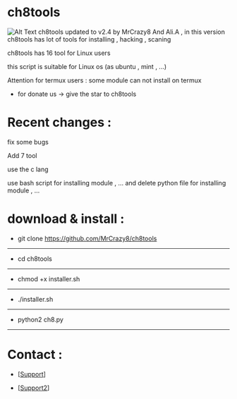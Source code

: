 # ch8tools

![Alt Text](https://mr-crazy8.tk/github.jpg)
ch8tools updated to v2.4 by MrCrazy8 And Ali.A , in this version ch8tools has lot of tools for installing , hacking , scaning

ch8tools has 16 tool for Linux users  

this script is suitable for Linux os (as ubuntu , mint , ...)

Attention for termux users : some module can not install on termux

- for donate us -> give the star to ch8tools

# Recent changes :

fix some bugs

Add 7 tool

use the c lang

use bash script for installing module , ... and delete python file for installing module , ...

# download & install :

- git clone https://github.com/MrCrazy8/ch8tools

----------------------

- cd ch8tools

----------------------

- chmod +x installer.sh

----------------------

- ./installer.sh

----------------------

- python2 ch8.py

----------------------

# Contact :

- \[[Support](https://Telegram.me/LightGreen_heart)]

- \[[Support2](https://Telegram.me/include_Ali)]
